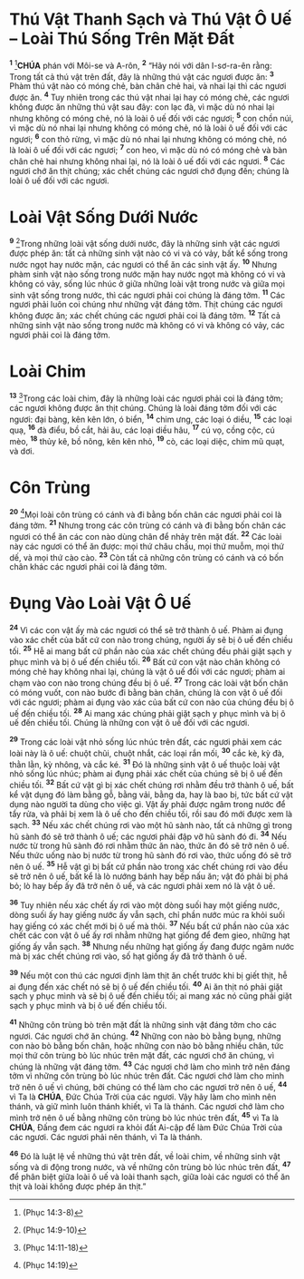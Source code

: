 # Thú Vật Thanh Sạch và Thú Vật Ô Uế – Loài Thú Sống Trên Mặt Đất
<sup><b>1</b></sup> [^1*]**CHÚA** phán với Môi-se và A-rôn, <sup><b>2</b></sup> “Hãy nói với dân I-sơ-ra-ên rằng: Trong tất cả thú vật trên đất, đây là những thú vật các ngươi được ăn: <sup><b>3</b></sup> Phàm thú vật nào có móng chẻ, bàn chân chẻ hai, và nhai lại thì các ngươi được ăn. <sup><b>4</b></sup> Tuy nhiên trong các thú vật nhai lại hay có móng chẻ, các ngươi không được ăn những thú vật sau đây: con lạc đà, vì mặc dù nó nhai lại nhưng không có móng chẻ, nó là loài ô uế đối với các ngươi; <sup><b>5</b></sup> con chồn núi, vì mặc dù nó nhai lại nhưng không có móng chẻ, nó là loài ô uế đối với các ngươi; <sup><b>6</b></sup> con thỏ rừng, vì mặc dù nó nhai lại nhưng không có móng chẻ, nó là loài ô uế đối với các ngươi; <sup><b>7</b></sup> con heo, vì mặc dù nó có móng chẻ và bàn chân chẻ hai nhưng không nhai lại, nó là loài ô uế đối với các ngươi. <sup><b>8</b></sup> Các ngươi chớ ăn thịt chúng; xác chết chúng các ngươi chớ đụng đến; chúng là loài ô uế đối với các ngươi.


# Loài Vật Sống Dưới Nước
<sup><b>9</b></sup> [^2*]Trong những loài vật sống dưới nước, đây là những sinh vật các ngươi được phép ăn: tất cả những sinh vật nào có vi và có vảy, bất kể sống trong nước ngọt hay nước mặn, các ngươi có thể ăn các sinh vật ấy. <sup><b>10</b></sup> Nhưng phàm sinh vật nào sống trong nước mặn hay nước ngọt mà không có vi và không có vảy, sống lúc nhúc ở giữa những loài vật trong nước và giữa mọi sinh vật sống trong nước, thì các ngươi phải coi chúng là đáng tởm. <sup><b>11</b></sup> Các ngươi phải luôn coi chúng như những vật đáng tởm. Thịt chúng các ngươi không được ăn; xác chết chúng các ngươi phải coi là đáng tởm. <sup><b>12</b></sup> Tất cả những sinh vật nào sống trong nước mà không có vi và không có vảy, các ngươi phải coi là đáng tởm.


# Loài Chim
<sup><b>13</b></sup> [^3*]Trong các loài chim, đây là những loài các ngươi phải coi là đáng tởm; các ngươi không được ăn thịt chúng. Chúng là loài đáng tởm đối với các ngươi: đại bàng, kên kên lớn, ó biển, <sup><b>14</b></sup> chim ưng, các loại ó diều, <sup><b>15</b></sup> các loại quạ, <sup><b>16</b></sup> đà điểu, bồ cắt, hải âu, các loại diều hâu, <sup><b>17</b></sup> cú vọ, cồng cộc, cú mèo, <sup><b>18</b></sup> thủy kê, bồ nông, kên kên nhỏ, <sup><b>19</b></sup> cò, các loại diệc, chim mũ quạt, và dơi.


# Côn Trùng
<sup><b>20</b></sup> [^4*]Mọi loài côn trùng có cánh và đi bằng bốn chân các ngươi phải coi là đáng tởm. <sup><b>21</b></sup> Nhưng trong các côn trùng có cánh và đi bằng bốn chân các ngươi có thể ăn các con nào dùng chân để nhảy trên mặt đất. <sup><b>22</b></sup> Các loài này các ngươi có thể ăn được: mọi thứ châu chấu, mọi thứ muỗm, mọi thứ dế, và mọi thứ cào cào. <sup><b>23</b></sup> Còn tất cả những côn trùng có cánh và có bốn chân khác các ngươi phải coi là đáng tởm.


# Đụng Vào Loài Vật Ô Uế
<sup><b>24</b></sup> Vì các con vật ấy mà các ngươi có thể sẽ trở thành ô uế. Phàm ai đụng vào xác chết của bất cứ con nào trong chúng, người ấy sẽ bị ô uế đến chiều tối. <sup><b>25</b></sup> Hễ ai mang bất cứ phần nào của xác chết chúng đều phải giặt sạch y phục mình và bị ô uế đến chiều tối. <sup><b>26</b></sup> Bất cứ con vật nào chân không có móng chẻ hay không nhai lại, chúng là vật ô uế đối với các ngươi; phàm ai chạm vào con nào trong chúng đều bị ô uế. <sup><b>27</b></sup> Trong các loài vật bốn chân có móng vuốt, con nào bước đi bằng bàn chân, chúng là con vật ô uế đối với các ngươi; phàm ai đụng vào xác của bất cứ con nào của chúng đều bị ô uế đến chiều tối. <sup><b>28</b></sup> Ai mang xác chúng phải giặt sạch y phục mình và bị ô uế đến chiều tối. Chúng là những con vật ô uế đối với các ngươi.

<sup><b>29</b></sup> Trong các loài vật nhỏ sống lúc nhúc trên đất, các ngươi phải xem các loài này là ô uế: chuột chũi, chuột nhắt, các loại rắn mối, <sup><b>30</b></sup> cắc kè, kỳ đà, thằn lằn, kỳ nhông, và cắc ké. <sup><b>31</b></sup> Đó là những sinh vật ô uế thuộc loài vật nhỏ sống lúc nhúc; phàm ai đụng phải xác chết của chúng sẽ bị ô uế đến chiều tối. <sup><b>32</b></sup> Bất cứ vật gì bị xác chết chúng rơi nhằm đều trở thành ô uế, bất kể vật dụng đó làm bằng gỗ, bằng vải, bằng da, hay là bao bị, tức bất cứ vật dụng nào người ta dùng cho việc gì. Vật ấy phải được ngâm trong nước để tẩy rửa, và phải bị xem là ô uế cho đến chiều tối, rồi sau đó mới được xem là sạch. <sup><b>33</b></sup> Nếu xác chết chúng rơi vào một hũ sành nào, tất cả những gì trong hũ sành đó sẽ trở thành ô uế; các ngươi phải đập vỡ hũ sành đó đi. <sup><b>34</b></sup> Nếu nước từ trong hũ sành đó rơi nhằm thức ăn nào, thức ăn đó sẽ trở nên ô uế. Nếu thức uống nào bị nước từ trong hũ sành đó rơi vào, thức uống đó sẽ trở nên ô uế. <sup><b>35</b></sup> Hễ vật gì bị bất cứ phần nào trong xác chết chúng rơi vào đều sẽ trở nên ô uế, bất kể là lò nướng bánh hay bếp nấu ăn; vật đó phải bị phá bỏ; lò hay bếp ấy đã trở nên ô uế, và các ngươi phải xem nó là vật ô uế.

<sup><b>36</b></sup> Tuy nhiên nếu xác chết ấy rơi vào một dòng suối hay một giếng nước, dòng suối ấy hay giếng nước ấy vẫn sạch, chỉ phần nước múc ra khỏi suối hay giếng có xác chết mới bị ô uế mà thôi. <sup><b>37</b></sup> Nếu bất cứ phần nào của xác chết các con vật ô uế ấy rơi nhằm những hạt giống để đem gieo, những hạt giống ấy vẫn sạch. <sup><b>38</b></sup> Nhưng nếu những hạt giống ấy đang được ngâm nước mà bị xác chết chúng rơi vào, số hạt giống ấy đã trở thành ô uế.

<sup><b>39</b></sup> Nếu một con thú các ngươi định làm thịt ăn chết trước khi bị giết thịt, hễ ai đụng đến xác chết nó sẽ bị ô uế đến chiều tối. <sup><b>40</b></sup> Ai ăn thịt nó phải giặt sạch y phục mình và sẽ bị ô uế đến chiều tối; ai mang xác nó cũng phải giặt sạch y phục mình và bị ô uế đến chiều tối.

<sup><b>41</b></sup> Những côn trùng bò trên mặt đất là những sinh vật đáng tởm cho các ngươi. Các ngươi chớ ăn chúng. <sup><b>42</b></sup> Những con nào bò bằng bụng, những con nào bò bằng bốn chân, hoặc những con nào bò bằng nhiều chân, tức mọi thứ côn trùng bò lúc nhúc trên mặt đất, các ngươi chớ ăn chúng, vì chúng là những vật đáng tởm. <sup><b>43</b></sup> Các ngươi chớ làm cho mình trở nên đáng tởm vì những côn trùng bò lúc nhúc trên đất. Các ngươi chớ làm cho mình trở nên ô uế vì chúng, bởi chúng có thể làm cho các ngươi trở nên ô uế, <sup><b>44</b></sup> vì Ta là **CHÚA**, Đức Chúa Trời của các ngươi. Vậy hãy làm cho mình nên thánh, và giữ mình luôn thánh khiết, vì Ta là thánh. Các ngươi chớ làm cho mình trở nên ô uế bằng những côn trùng bò lúc nhúc trên đất, <sup><b>45</b></sup> vì Ta là **CHÚA**, Đấng đem các ngươi ra khỏi đất Ai-cập để làm Đức Chúa Trời của các ngươi. Các ngươi phải nên thánh, vì Ta là thánh.

<sup><b>46</b></sup> Đó là luật lệ về những thú vật trên đất, về loài chim, về những sinh vật sống và di động trong nước, và về những côn trùng bò lúc nhúc trên đất, <sup><b>47</b></sup> để phân biệt giữa loài ô uế và loài thanh sạch, giữa loài các ngươi có thể ăn thịt và loài không được phép ăn thịt.”

[^1*]: (Phục 14:3-8)
[^2*]: (Phục 14:9-10)
[^3*]: (Phục 14:11-18)
[^4*]: (Phục 14:19)